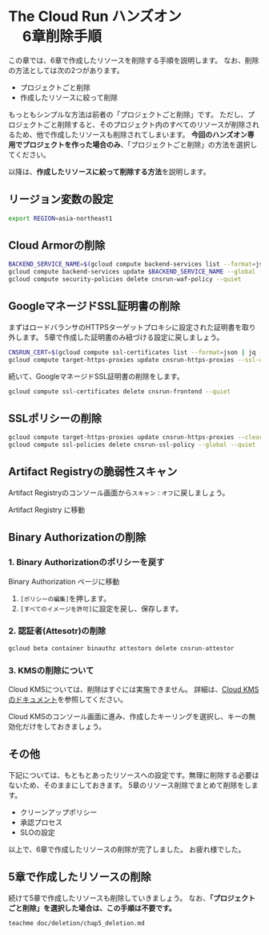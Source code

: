 # **The Cloud Run ハンズオン <br />　6章削除手順**

この章では、6章で作成したリソースを削除する手順を説明します。
なお、削除の方法としては次の2つがあります。

- プロジェクトごと削除
- 作成したリソースに絞って削除

もっともシンプルな方法は前者の「プロジェクトごと削除」です。
ただし、プロジェクトごと削除すると、そのプロジェクト内のすべてのリソースが削除されるため、他で作成したリソースも削除されてしまいます。
**今回のハンズオン専用でプロジェクトを作った場合のみ**、「プロジェクトごと削除」の方法を選択してください。

以降は、**作成したリソースに絞って削除する方法**を説明します。

## **リージョン変数の設定**

```bash
export REGION=asia-northeast1
```

## **Cloud Armorの削除**

```bash
BACKEND_SERVICE_NAME=$(gcloud compute backend-services list --format=json | jq -r .[].name | grep cnsrun)
gcloud compute backend-services update $BACKEND_SERVICE_NAME --global --security-policy=
gcloud compute security-policies delete cnsrun-waf-policy --quiet
```

## **GoogleマネージドSSL証明書の削除**

まずはロードバランサのHTTPSターゲットプロキシに設定された証明書を取り外します。
5章で作成した証明書のみ紐づける設定に戻しましょう。

```bash
CNSRUN_CERT=$(gcloud compute ssl-certificates list --format=json | jq -r '.[] | select(.type == "SELF_MANAGED") | .name')
gcloud compute target-https-proxies update cnsrun-https-proxies --ssl-certificates=${CNSRUN_CERT}
```

続いて、GoogleマネージドSSL証明書の削除をします。

```bash
gcloud compute ssl-certificates delete cnsrun-frontend --quiet
```

## **SSLポリシーの削除**

```bash
gcloud compute target-https-proxies update cnsrun-https-proxies --clear-ssl-policy
gcloud compute ssl-policies delete cnsrun-ssl-policy --global --quiet
```

## **Artifact Registryの脆弱性スキャン**

Artifact Registryのコンソール画面から`スキャン：オフ`に戻しましょう。

<walkthrough-watcher-block link-url="https://console.cloud.google.com/artifacts"> Artifact Registry に移動</walkthrough-watcher-block>

## **Binary Authorizationの削除**

### **1. Binary Authorizationのポリシーを戻す**

<walkthrough-path-nav path="https://console.cloud.google.com/security/binary-authorization/attestors" > Binary Authorization ページに移動</walkthrough-path-nav>

1. `[ポリシーの編集]`を押します。
2. `[すべてのイメージを許可]`に設定を戻し、保存します。

### **2. 認証者(Attesotr)の削除**

```bash
gcloud beta container binauthz attestors delete cnsrun-attestor
```

### **3. KMSの削除について**

Cloud KMSについては、削除はすぐには実施できません。
詳細は、[Cloud KMSのドキュメント](https://cloud.google.com/kms/docs/destroy-restore?hl=ja#timeline)を参照してください。

Cloud KMSのコンソール画面に進み、作成したキーリングを選択し、キーの無効化だけをしておきましょう。

## **その他**

下記については、もともとあったリソースへの設定です。無理に削除する必要はないため、そのままにしておきます。
5章のリソース削除でまとめて削除をします。

- クリーンアップポリシー
- 承認プロセス
- SLOの設定

以上で、6章で作成したリソースの削除が完了しました。
お疲れ様でした。

## **5章で作成したリソースの削除**

続けて5章で作成したリソースも削除していきましょう。
なお、**「プロジェクトごと削除」を選択した場合は、この手順は不要です。**

```bash
teachme doc/deletion/chap5_deletion.md
```
